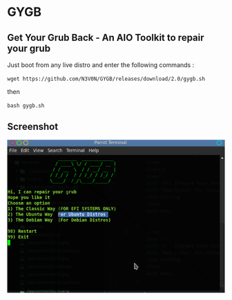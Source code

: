 # GYGB
## Get Your Grub Back - An AIO Toolkit to repair your grub

Just boot from any live distro and enter the following commands :

`wget https://github.com/N3V0N/GYGB/releases/download/2.0/gygb.sh`

then 

`bash gygb.sh`


## Screenshot
![Screenshot](https://raw.githubusercontent.com/navanchauhan/GYGB/master/Docs/SS.png)
